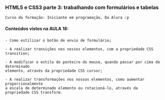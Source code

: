 ### HTML5 e CSS3 parte 3: trabalhando com formulários e tabelas
    Curso da formação: Iniciante em programação, Da Alura :p

#### Conteúdos vistos na AULA 18:

###
    - Como estilizar o botão de envio de formulário;

    - A realizar transições nos nossos elementos, com a propriedade CSS transition;

    - A modificar o estilo do ponteiro do mouse, quando passar por cima de determinado
    elemento, através da propriedade CSS cursor;

    - A realizar transformações nos nossos elementos, como aumentar proporcionalmente
    a escala de determinado elemento ou rotacioná-lo, através da propriedade CSS transform.
